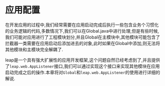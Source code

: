 # 应用配置

在开发应用的过程中,我们经常需要在应用启动完成后执行一些包含业务个习惯化的业务逻辑的代码,多数情况下,我们可以在Global.java中进行处理,但是有些时候,我们可能对应用进行了工程模块划分,并且Global在主模块中,其他模块可能包含了拦截器一类需要在应用启动后添加进去的对象,此时如果在Global中添加,则无法将其他模块和主模块完全解耦了.  

leap是一个具有强大扩展性的应用开发框架,这个问题自然已经考虑到了,并且提供了`leap.web.AppListener`接口,我们可以通过实现这个接口来实现其他模块在应用启动完成之后的操作.本章将对`Global`和`leap.web.AppListener`的使用进行详细的解说.